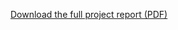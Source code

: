 [Download the full project report (PDF)](https://drive.google.com/file/d/12qlmqc8IfWwISucRezgqM2xRMxlNn1sp/view?usp=sharing)
